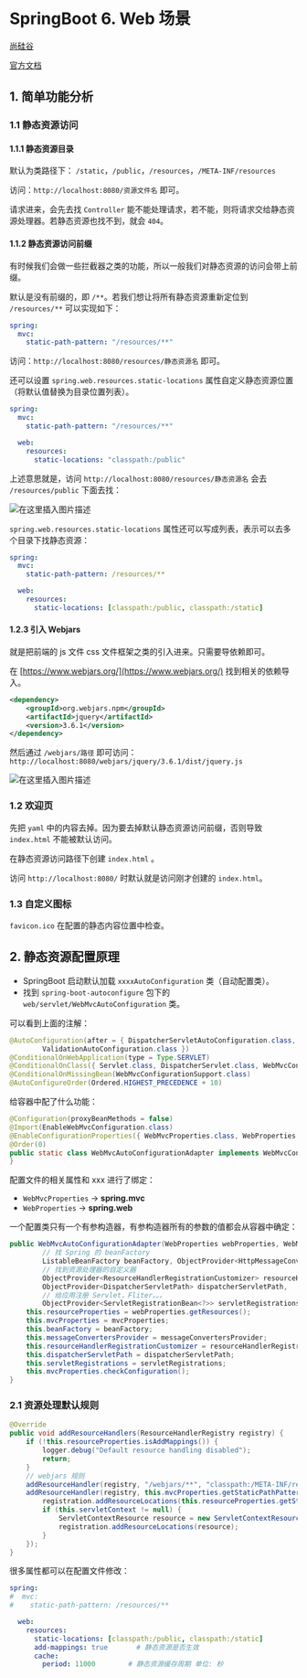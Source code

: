 # SpringBoot 6. Web 场景
[尚硅谷](https://www.bilibili.com/video/BV19K4y1L7MT)

[官方文档](https://docs.spring.io/spring-boot/docs/current/reference/html/index.html)
## 1. 简单功能分析
### 1.1 静态资源访问
#### 1.1.1 静态资源目录
默认为类路径下：
`/static`，`/public`，`/resources`，`/META-INF/resources`

访问：`http://localhost:8080/资源文件名` 即可。

请求进来，会先去找 `Controller` 能不能处理请求，若不能，则将请求交给静态资源处理器。若静态资源也找不到，就会 `404`。

#### 1.1.2 静态资源访问前缀
有时候我们会做一些拦截器之类的功能，所以一般我们对静态资源的访问会带上前缀。

默认是没有前缀的，即 `/**`。若我们想让将所有静态资源重新定位到 `/resources/**` 可以实现如下：
```yaml
spring:
  mvc:
    static-path-pattern: "/resources/**"
```

访问：`http://localhost:8080/resources/静态资源名` 即可。

还可以设置 `spring.web.resources.static-locations` 属性自定义静态资源位置（将默认值替换为目录位置列表）。

```yaml
spring:
  mvc:
    static-path-pattern: "/resources/**"

  web:
    resources:
      static-locations: "classpath:/public"
```
上述意思就是，访问 `http://localhost:8080/resources/静态资源名` 会去 `/resources/public` 下面去找：

![在这里插入图片描述](https://img-blog.csdnimg.cn/c94d3d563ee64cae9bc4bcb0cd2b1a12.png)

`spring.web.resources.static-locations` 属性还可以写成列表，表示可以去多个目录下找静态资源：
```yaml
spring:
  mvc:
    static-path-pattern: /resources/**

  web:
    resources:
      static-locations: [classpath:/public, classpath:/static]
```
#### 1.2.3 引入 Webjars
就是把前端的 js 文件 css 文件框架之类的引入进来。只需要导依赖即可。

在 [https://www.webjars.org/](https://www.webjars.org/) 找到相关的依赖导入。
```xml
<dependency>
    <groupId>org.webjars.npm</groupId>
    <artifactId>jquery</artifactId>
    <version>3.6.1</version>
</dependency>
```

然后通过 `/webjars/路径` 即可访问：`http://localhost:8080/webjars/jquery/3.6.1/dist/jquery.js`

![在这里插入图片描述](https://img-blog.csdnimg.cn/214ec6185cdc4b359e617148d38545f4.png)
### 1.2 欢迎页
先把 `yaml` 中的内容去掉。因为要去掉默认静态资源访问前缀，否则导致 `index.html` 不能被默认访问。

在静态资源访问路径下创建 `index.html` 。

访问 `http://localhost:8080/` 时默认就是访问刚才创建的 `index.html`。

### 1.3 自定义图标
`favicon.ico` 在配置的静态内容位置中检查。

## 2. 静态资源配置原理
- SpringBoot 启动默认加载 `xxxxAutoConfiguration` 类（自动配置类）。
- 找到 `spring-boot-autoconfigure` 包下的 `web/servlet/WebMvcAutoConfiguration` 类。

可以看到上面的注解：
```java
@AutoConfiguration(after = { DispatcherServletAutoConfiguration.class, TaskExecutionAutoConfiguration.class,
		ValidationAutoConfiguration.class })
@ConditionalOnWebApplication(type = Type.SERVLET)
@ConditionalOnClass({ Servlet.class, DispatcherServlet.class, WebMvcConfigurer.class })
@ConditionalOnMissingBean(WebMvcConfigurationSupport.class)
@AutoConfigureOrder(Ordered.HIGHEST_PRECEDENCE + 10)
```

给容器中配了什么功能：
```java
@Configuration(proxyBeanMethods = false)
@Import(EnableWebMvcConfiguration.class)
@EnableConfigurationProperties({ WebMvcProperties.class, WebProperties.class })
@Order(0)
public static class WebMvcAutoConfigurationAdapter implements WebMvcConfigurer, ServletContextAware {
}
```

配置文件的相关属性和 xxx 进行了绑定：
- `WebMvcProperties` $\to$ **spring.mvc**
- `WebProperties` $\to$ **spring.web**

一个配置类只有一个有参构造器，有参构造器所有的参数的值都会从容器中确定：
```java
public WebMvcAutoConfigurationAdapter(WebProperties webProperties, WebMvcProperties mvcProperties,
		// 找 Spring 的 beanFactory
		ListableBeanFactory beanFactory, ObjectProvider<HttpMessageConverters> messageConvertersProvider,
		// 找到资源处理器的自定义器
		ObjectProvider<ResourceHandlerRegistrationCustomizer> resourceHandlerRegistrationCustomizerProvider,
		ObjectProvider<DispatcherServletPath> dispatcherServletPath,
		// 给应用注册 Servlet，Fliter。。。
		ObjectProvider<ServletRegistrationBean<?>> servletRegistrations) {
	this.resourceProperties = webProperties.getResources();
	this.mvcProperties = mvcProperties;
	this.beanFactory = beanFactory;
	this.messageConvertersProvider = messageConvertersProvider;
	this.resourceHandlerRegistrationCustomizer = resourceHandlerRegistrationCustomizerProvider.getIfAvailable();
	this.dispatcherServletPath = dispatcherServletPath;
	this.servletRegistrations = servletRegistrations;
	this.mvcProperties.checkConfiguration();
}
```

### 2.1 资源处理默认规则
```java
@Override
public void addResourceHandlers(ResourceHandlerRegistry registry) {
	if (!this.resourceProperties.isAddMappings()) {
		logger.debug("Default resource handling disabled");
		return;
	}
	// webjars 规则
	addResourceHandler(registry, "/webjars/**", "classpath:/META-INF/resources/webjars/");
	addResourceHandler(registry, this.mvcProperties.getStaticPathPattern(), (registration) -> {
		registration.addResourceLocations(this.resourceProperties.getStaticLocations());
		if (this.servletContext != null) {
			ServletContextResource resource = new ServletContextResource(this.servletContext, SERVLET_LOCATION);
			registration.addResourceLocations(resource);
		}
	});
}
```

很多属性都可以在配置文件修改：
```yaml
spring:
#  mvc:
#    static-path-pattern: /resources/**

  web:
    resources:
      static-locations: [classpath:/public, classpath:/static]
      add-mappings: true       # 静态资源是否生效
      cache:
        period: 11000        # 静态资源缓存周期 单位: 秒
```